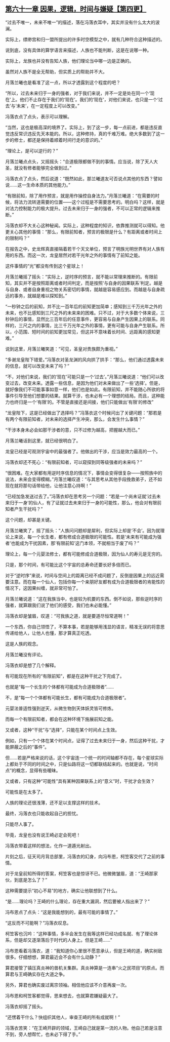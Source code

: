 ## [第六十一章 因果，逻辑，时间与嫌疑【第四更】](https://www.xxbiquge.com/11_11207/9241409.html)


  “过去不唯一，未来不唯一”的描述，落在冯落衣耳中，其实并没有什么太大的波澜。

  实际上，缥缈宫和归一盟所提出的许多时空模型之中，就有几种符合这种描述的。

  说到底，没有具体的算学语言来描述，人族也不能判断，这是在说哪一种。

  实际上，龙族也并没有告知人族，他们理论当中哪一边是正确的。

  虽然对人族不是全无帮助，但实质上的帮助并不大。

  月落兰曦也是看准了这一点，所以才透露到这个程度的吧？

  “所以，过去未来归于一身的强者，对于我们来说，并不一定是处在同一个‘现在’上。他们不止存在于我们的‘现在’。我们的‘现在’，对他们来说，也只是一个‘过去’与‘未来’，在一定程度上可以改变。”

  冯落衣点了点头，表示可以理解。

  “当然，这也是极高深的境界了。实际上，到了这一步，每一点前进，都是违反直觉违反常识违反先天本能的。所以，这种修持，真的千难万难。绝大多数到了这一步的修士，都还是保持着顺着时间行走的意识的。”

  “理论上，是可以逆行的？”

  月落兰曦点点头，又摇摇头：“合道极限都做不到的事情。应当说，除了天人大圣，就没有修者能够完全做到过。”

  冯落衣点了点头，然后说道：“既然如此，那兰曦道友可否说点其他的东西？譬如说……这一生命本质的其他能力。”

  “有限前知，除了用作预言，就是用作操控自身法力。”月落兰曦道：“在需要的时候，将法力流转道需要的位置——这个过程是不需要思考的。明白吗？这样，就是对法力控制能力的极大提升。过去未来归于一身的强者，不可以正常的逻辑来推断。”

  冯落衣却不大关心这种秘闻。实际上，这种程度的知识，依靠推测就可以得知。他更关心其他的事情：“那么，有限前知者，预言的极限是什么？有距离或者时间上的限制吗？”

  在报告之中，史龙辉真直接隔着若干个天文单位，预言了明族光明世界有对人族有用的东西。而这一次，龙皇居然对若干光年之外的事情有了前知之能。

  这件事情的“光”都没有传到这个星球上！

  月落兰曦摇了摇头：“实际上，逆时序的预言，就不能以常理来推断的。有限前知，其实并不是按照距离或者时间判定，而是按照‘与自身的因果联系’判定。越是与自身、或者自身重视之物关系密切的事情，就越是容易感应到。而越是与自身疏远的事务，就越是难以探知到。”

  “一秒钟之后的前知，并不比一百年后的前知更加简单；感知到三千万光年之外的未来，也不比感知到三尺之外的未来来的困难。只不过，对于大多数个体来说，三秒钟后的事情，显然比三百年后的任意事件，更容易与自身产生因果上的联系。同样的，三尺之内的事情，比三千万光年之外的事情，更有可能与自身产生联系。所以，小范围、短时间的前知更加常见，但这并不意味着长时间、远距离的感知更难。”

  说到这里，月落兰曦笑道：“可见，圣皇对贵族颇为重视。”

  “多谢龙皇陛下错爱。”冯落衣对圣龙渊的风向拱了拱手：“那么，他们通过透露未来的信息，就可以改变未来了吗？”

  “不，对他们来说，我们的‘现在’可能只是一个‘过去’。”月落兰曦说道：“他们可以改变过去，改变未来。透露一些信息，是因为他们对未来做出了一些‘选择’。但是，就好像我们不可能事事如意一样，他们也是如此。有限前知，并不能随心所欲的将事件引导至他们想要的结果。就算干涉，也未必有一个理想的结局。而且，这种能力也终归是一个‘有限’的。不管是直接还是间接，他们只能做出‘有限’的修改”

  “龙皇陛下，这是已经做出了选择吗？”冯落衣这个时候问出了关键问题：“那若是有两个有限前知者，对未来的选择产生冲突，那么，会发生什么事情？”

  “干涉本身未必会如那干涉者的意，只不过修为越高，把握越大而已。”

  月落兰曦话到这里，就已经很明白了。

  龙皇已经是可观测宇宙中的最强者了。他做出的干涉，应当是效力最高的一个。

  冯落衣却还不死心：“有限前知者，可以窥探到同等级强者的未来吗？”

  “很困难。在大家都有用逆时序信息的情况下，事情会变得很复杂——按照族中的说法，未来会变得模糊。”月落兰曦叹道：“与其思考从其他手段挽救弟子，还不如现在就将那句话带给他，让他注意心持啊！”

  “已经加急发送过去了。”冯落衣却在思考另一个问题：“若是一个尚未证就‘过去未来归于一身’的仙人，有了证就过去未来归于一身的可能性，那么，他会对有限前知者产生干扰吗？”

  这个问题，却甚是关键。

  月落兰曦笑了，摇了摇头：“人族问问题却是犀利，但实际上却是‘不会’。因为就理论上来说，每一个长生者，都有修成合道极限的可能性。若是‘未来有可能成为强者’也能成为干扰因素，那‘有限前知’这门本领，不就相当于废了吗？”

  理论上，每一个元婴法修士，都有可能修成合道极限，因为仙人的寿元是无穷的。

  只是，那个时间，有可能比这个宇宙的总寿命还要长好多倍而已。

  对于“逆时序”来说，时间与空间上的距离已经不成问题了，反倒是因果上的远近需要注意。而在每一个仙人，包括你每一个亲朋好友都有成为合道极限者的肯能性的情况下，这因果纠缠，就非常可怕了。

  月落兰曦说道：“这在我族当中，也是较为机要的东西。倒不如说，那些逆时序的强者，就算跟我们说了他们的感受，我们也未必能懂。”

  冯落衣却是皱眉，叹道：“可我族之道，就是要道尽恒常道啊！”

  一个东西，你自己领悟了，不算本事，若是能够用浅显的语言，精准无误的将意思传递给他人，让他人也懂，那才算真正吃透。

  这是人族的观念。

  月落兰曦没有评论。

  冯落衣却是想了几个解释。

  有可能现在所有的“有限前知”，都是在这种干扰之下完成了。

  也就是“每一个长生的个体都有可能成为合道极限者”……

  不，是“每一个个体都有可能长生，都有可能成为合道极限者”。

  元婴法普适性强到逆天，从微生物到天体妖灵皆可修炼。

  而每一个有限前知者，都会在这种环境下施展前知之能。

  又或者，这种“干扰”与“选择”，只能在某个时间点上生效。

  例如，只有一个个体在某个时间点，证得了过去未来归于一身，然后这种干扰，才能屏蔽之后的“事件”。

  但……若是严格来说的话，这个宇宙连一个统一的时间轴都不存在，每个星球实际上都处于不同的时间之中，只是仙路将这一切都联结起来的。也就是说，“时间点”的概念，显得有些暧昧。

  又或者，只有这种“可能性”具有某种因果联系上的“意义”时，干扰才会生效？

  可能性是在太多了。

  人族的理论还很浅薄，还不足以支撑这样的技术。

  最终，冯落衣也只能收起自己的担忧。

  只能尽人事了。

  毕竟，龙皇也没有说王崎必定会死吧！

  冯落衣带着这样的想法，化作一道遁光射出。

  片刻之后，征天司月背总部里，冯落衣的幻身，向冯布恩，柯笠客交代了之前的事情。

  对于龙皇前知所得的答案，柯笠客也是惊讶不已。他微微皱眉，道：“王崎那家伙，到底是怎么了？”

  这种需要提示“初心不易”的地方，确实让他联想到了什么。

  “是……理论吗？王崎的什么理论，存在重大漏洞，然后要被人指出来了？”

  冯布恩点了点头：“这是我能想到的，最有可能的事情了。”

  “这反而不可能啊？”冯落衣叹息。

  柯笠客也沉吟：“这种事情，多半会发生在我等这样已经功成名就、有了理论体系，但是却又逐渐落后于时代的人身上。但是王崎……”

  冯布恩看着冯落衣，道：“我知道你心里很不愿意承认，但是王崎的道，确实树敌很多。仔细想想，算君最近会不会有什么动静？”

  算君接管了镇压真炎神的兽机关集群。真炎神算是一连串“火之民项目”的原点。而算君与王崎确实存在大道之争。

  另外，算君也确实废过离宗领袖。相信他应该不介意再废一次。

  冯布恩和柯笠客都觉得，思来想去，也就算君嫌疑最大了。

  冯落衣却摇了摇头。

  “还愣着干什么？快组织其他人，审查王崎的所有成就啊！”

  冯落衣苦笑：“在王崎开辟的领域，王崎自己就是第一流的人物。他自己若是注意不到，旁人想帮忙，也未必下得了手。”
